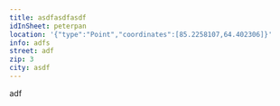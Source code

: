 ```yaml
---
title: asdfasdfasdf
idInSheet: peterpan
location: '{"type":"Point","coordinates":[85.2258107,64.402306]}'
info: adfs
street: adf
zip: 3
city: asdf
---
```

adf